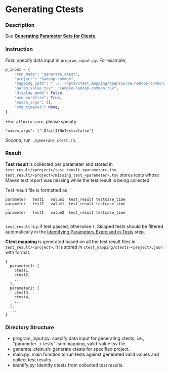 # Generating Ctests

### Description

See **[Generating Parameter Sets for Ctests](https://github.com/xlab-uiuc/openctest/tree/master/core#12-generating-parameter-sets-for-ctests)**.

### Instruction

*First*, specify data input in `program_input.py`. For example,

```python
p_input = {
    "run_mode": "generate_ctest",
    "project": "hadoop-common",
    "mapping_path": "../../data/ctest_mapping/opensource-hadoop-common.json",
    "param_value_tsv": "sample-hadoop-common.tsv",
    "display_mode": False,
    "use_surefire": True,
    "maven_args": [],
    "cmd_timeout": None,
}
```

*For `alluxio-core`, please specify
```
"maven_args": ["-DfailIfNoTests=false"]
```

*Second*, run `./generate_ctest.sh`.

### Result

**Test result** is collected per parameter and stored in `test_result/<project>/test_reuslt_<parameter>.tsv`.  `test_result/<project>/missing_test_<parameter>.tsv` stores tests whose Maven test report was missing while the test result is being collected.

Test result file is formatted as
```
parameter	test1	value1	test_result	testcase_time	
parameter	test2	value1	test_result	testcase_time
...
parameter	test1	value2	test_result	testcase_time
...
```

`test_result` is `p` if test passed, otherwise `f`. Skipped tests should be filtered automatically in the [Identifying Parameters Exercised in Tests](https://github.com/xlab-uiuc/openctest/tree/master/core#11-identifying-parameters-exercised-in-tests) step.

**Ctest mapping** is generated based on all the test result files in `test_result/<project>`. It is stored in `ctest_mapping/ctests-<project>.json` with format:
```
{
  parameter1: [
    ctest1,
    ctest2,
    ...
  ],
  parameter2: [
    ctest3,
    ctest4,
    ...
  ],
  ...
}
```

### Directory Structure

- program_input.py: specify data input for generating ctests, i.e., "parameter -> tests" json mapping, valid-value tsv file.
- generate_ctest.sh: generate ctests for specified project.
- main.py: main function to run tests against generated valid values and collect test results
- identify.py: identify ctests from collected test results.
